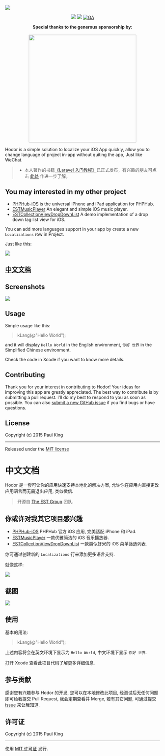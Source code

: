 ![](http://ww2.sinaimg.cn/large/76dc7f1bgw1eyk9uxtr92j21jk0emace.jpg)

<p align="center">
<a href="https://weibo.com/jinfali"><img src="https://img.shields.io/badge/contact-@Aufree-orange.svg?style=flat"></a>
<a href="https://github.com/Aufree/Enesco/blob/master/LICENSE"><img src="https://img.shields.io/badge/license-MIT-green.svg?style=flat"></a>
<a href="https://github.com/Aufree"><img src="https://ga-beacon.appspot.com/UA-70965318-2/Hodor/readme" alt="GA"></a>
</p>

<p align="center">
  <b>Special thanks to the generous sponsorship by:</b>
  <br><br>
  <a href="https://www.yousails.com">
    <img src="https://yousails.com/banners/brand.png" width=350>
  </a>
</p>

Hodor is a simple solution to localize your iOS App quickly, allow you to change language of project in-app without quiting the app, Just like WeChat.

> - 本人著作的书籍[《Laravel 入门教程》](https://laravel-china.org/laravel-tutorial/5.1)已正式发布，有兴趣的朋友可点击 [此处](https://laravel-china.org/topics/3383) 作进一步了解。

## You may interested in my other project

* [PHPHub-iOS](https://github.com/aufree/phphub-ios) is the universal iPhone and iPad application for PHPHub.
* [ESTMusicPlayer](https://github.com/Aufree/ESTMusicPlayer) An elegant and simple iOS music player.
* [ESTCollectionViewDropDownList](https://github.com/Aufree/ESTCollectionViewDropDownList) A demo implementation of a drop down tag list view for iOS.

You can add more languages support in your app by create a new `Localizations` row in Project.

Just like this:

![](http://ww2.sinaimg.cn/large/76dc7f1bjw1ez7j1eah8yj20j70dz75s.jpg)

## [中文文档](https://github.com/Aufree/Hodor#中文文档-1)

## Screenshots

![](http://ww3.sinaimg.cn/large/76dc7f1bjw1eykaqnh42dj21kw12mq6w.jpg)

## Usage

Simple usage like this:

> kLang(@"Hello World");

and it will display `Hello World` in the English environment, `你好 世界` in the Simplified Chinese environment.

Check the code in Xcode if you want to know more details.

## Contributing

Thank you for your interest in contributing to Hodor! Your ideas for improving this app are greatly appreciated. The best way to contribute is by submitting a pull request. I'll do my best to respond to you as soon as possible. You can also [submit a new GitHub issue](https://github.com/Aufree/Hodor/issues/new) if you find bugs or have questions.

## License

Copyright (c) 2015 Paul King

---------------

Released under the [MIT license](https://github.com/Aufree/Hodor/blob/master/LICENSE)

# 中文文档

Hodor 是一套可让你的应用快速支持本地化的解决方案, 允许你在应用内直接更改应用语言而无需退出应用, 类似微信.

> 开源自 [The EST Group](http://est-group.org/) 团队.

## 你或许对我其它项目感兴趣

* [PHPHub-iOS](https://github.com/aufree/phphub-ios) PHPHub 官方 iOS 应用, 完美适配 iPhone 和 iPad.
* [ESTMusicPlayer](https://github.com/Aufree/ESTMusicPlayer) 一款优雅简洁的 iOS 音乐播放器.
* [ESTCollectionViewDropDownList](https://github.com/Aufree/ESTCollectionViewDropDownList) 一款类似虾米的 iOS 菜单筛选列表.

你可通过创建新的 `Localizations` 行来添加更多语言支持.

就像这样:

![](http://ww2.sinaimg.cn/large/76dc7f1bjw1ez7j1eah8yj20j70dz75s.jpg)

## 截图

![](http://ww3.sinaimg.cn/large/76dc7f1bjw1eykaqnh42dj21kw12mq6w.jpg)

## 使用

基本的用法:

> kLang(@"Hello World");

上述内容将会在英文环境下显示为 `Hello World`, 中文环境下显示 `你好 世界`.

打开 Xcode 查看此项目代码了解更多详细信息.

## 参与贡献

感谢您有兴趣参与 Hodor 的开发, 您可以在本地修改此项目, 经测试后无任何问题即可给我提交 Pull Request, 我会定期查看并 Merge, 若有其它问题, 可通过提交 [issue](https://github.com/Aufree/Hodor/issues/new) 来让我知道.

## 许可证

Copyright (c) 2015 Paul King

---------------

使用 [MIT 许可证](https://github.com/Aufree/Hodor/blob/master/LICENSE) 发行.

